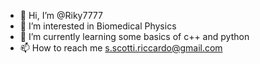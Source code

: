 - 👋 Hi, I’m @Riky7777
- 👀 I’m interested in Biomedical Physics
- 🌱 I’m currently learning some basics of c++ and python
- 📫 How to reach me s.scotti.riccardo@gmail.com 

<!---
Riky7777/Riky7777 is a ✨ special ✨ repository because its `README.md` (this file) appears on your GitHub profile.
You can click the Preview link to take a look at your changes.
--->
